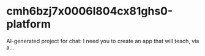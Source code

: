 # cmh6bzj7x0006l804cx81ghs0-platform
AI-generated project for chat: I need you to create an app that will teach, via a...
